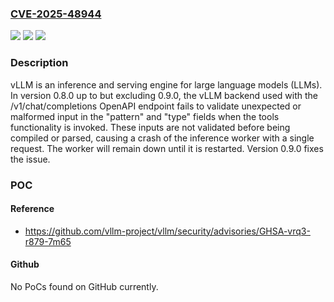 ### [CVE-2025-48944](https://cve.mitre.org/cgi-bin/cvename.cgi?name=CVE-2025-48944)
![](https://img.shields.io/static/v1?label=Product&message=vllm&color=blue)
![](https://img.shields.io/static/v1?label=Version&message=%3D%20%3E%3D%200.8.0%2C%20%3C%200.9.0%20&color=brighgreen)
![](https://img.shields.io/static/v1?label=Vulnerability&message=CWE-20%3A%20Improper%20Input%20Validation&color=brighgreen)

### Description

vLLM is an inference and serving engine for large language models (LLMs). In version 0.8.0 up to but excluding 0.9.0, the vLLM backend used with the /v1/chat/completions OpenAPI endpoint fails to validate unexpected or malformed input in the "pattern" and "type" fields when the tools functionality is invoked. These inputs are not validated before being compiled or parsed, causing a crash of the inference worker with a single request. The worker will remain down until it is restarted. Version 0.9.0 fixes the issue.

### POC

#### Reference
- https://github.com/vllm-project/vllm/security/advisories/GHSA-vrq3-r879-7m65

#### Github
No PoCs found on GitHub currently.

